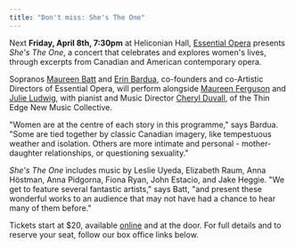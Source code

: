 ```yaml
---
title: "Don't miss: She's The One"
---
```


Next **Friday, April 8th, 7:30pm** at Heliconian Hall, [Essential Opera](/scene/companies/essential-opera/) presents *She's The One*, a concert that celebrates and explores women's lives, through excerpts from Canadian and American contemporary opera.

Sopranos [Maureen Batt](/scene/people/maureen-batt/) and [Erin Bardua](/scene/people/erin-bardua/), co-founders and co-Artistic Directors of Essential Opera, will perform alongside [Maureen Ferguson](/scene/people/maureen-ferguson/) and [Julie Ludwig](/scene/people/julie-ludwig/), with pianist and Music Director [Cheryl Duvall](http://www.thethinedgenewmusiccollective.com/artists), of the Thin Edge New Music Collective. 

"Women are at the centre of each story in this programme," says Bardua. "Some are tied together by classic Canadian imagery, like tempestuous weather and isolation. Others are more intimate and personal - mother-daughter relationships, or questioning sexuality."

*She's The One* includes music by Leslie Uyeda, Elizabeth Raum, Anna Höstman, Anna Pidgorna, Fiona Ryan, John Estacio, and Jake Heggie. "We get to feature several fantastic artists," says Batt, "and present these wonderful works to an audience that may not have had a chance to hear many of them before."

Tickets start at $20, available [online](https://bemusednetwork.com/events/detail/219) and at the door. For full details and to reserve your seat, follow our box office links below.
